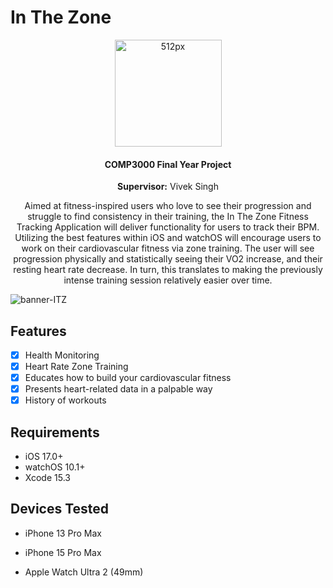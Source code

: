 # In The Zone

<p align="center">
  <a href="https://github.com/alex-brankin/In-The-Zone">
  <img src="https://github.com/alex-brankin/In-The-Zone/blob/main/Design/AppIcons/1024px.png" alt="512px" border="0" width="171" height="171">
  </a>
</p>

  

<div align="center">
  <b><h4>COMP3000 Final Year Project</h4></b>
  <p><b>Supervisor:</b> Vivek Singh</p>
  Aimed at fitness-inspired users who love to see their progression and struggle to find consistency in their training, the In The Zone Fitness Tracking Application will deliver functionality for users to track their BPM. Utilizing the best features within iOS and watchOS will encourage users to work on their cardiovascular fitness via zone training. The user will see progression physically and statistically seeing their VO2 increase, and their resting heart rate decrease. In turn, this translates to making the previously intense training session relatively easier over time.
</div><p></p>

<img src="https://github.com/alex-brankin/In-The-Zone/blob/main/Design/bannerITZ.png?raw=true" alt="banner-ITZ" border="0">

## Features

- [x] Health Monitoring
- [x] Heart Rate Zone Training
- [x] Educates how to build your cardiovascular fitness
- [x] Presents heart-related data in a palpable way
- [x] History of workouts

## Requirements

- iOS 17.0+
- watchOS 10.1+
- Xcode 15.3

## Devices Tested

* iPhone 13 Pro Max

* iPhone 15 Pro Max

* Apple Watch Ultra 2 (49mm)
